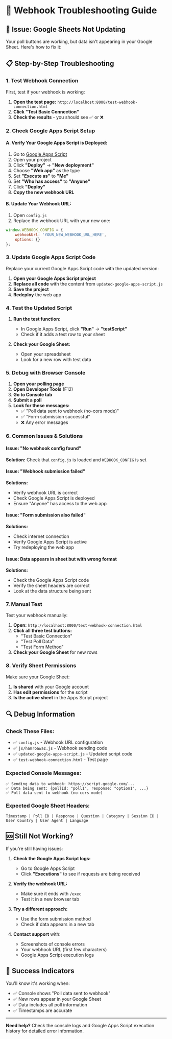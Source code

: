 # 🔧 Webhook Troubleshooting Guide

## 🚨 Issue: Google Sheets Not Updating

Your poll buttons are working, but data isn't appearing in your Google Sheet. Here's how to fix it:

## 📋 Step-by-Step Troubleshooting

### 1. **Test Webhook Connection**
First, test if your webhook is working:

1. **Open the test page:** `http://localhost:8000/test-webhook-connection.html`
2. **Click "Test Basic Connection"**
3. **Check the results** - you should see ✅ or ❌

### 2. **Check Google Apps Script Setup**

#### A. Verify Your Google Apps Script is Deployed:
1. Go to [Google Apps Script](https://script.google.com)
2. Open your project
3. Click **"Deploy"** → **"New deployment"**
4. Choose **"Web app"** as the type
5. Set **"Execute as"** to **"Me"**
6. Set **"Who has access"** to **"Anyone"**
7. Click **"Deploy"**
8. **Copy the new webhook URL**

#### B. Update Your Webhook URL:
1. Open `config.js`
2. Replace the webhook URL with your new one:
```javascript
window.WEBHOOK_CONFIG = {
    webhookUrl: 'YOUR_NEW_WEBHOOK_URL_HERE',
    options: {}
};
```

### 3. **Update Google Apps Script Code**

Replace your current Google Apps Script code with the updated version:

1. **Open your Google Apps Script project**
2. **Replace all code** with the content from `updated-google-apps-script.js`
3. **Save the project**
4. **Redeploy** the web app

### 4. **Test the Updated Script**

1. **Run the test function:**
   - In Google Apps Script, click **"Run"** → **"testScript"**
   - Check if it adds a test row to your sheet

2. **Check your Google Sheet:**
   - Open your spreadsheet
   - Look for a new row with test data

### 5. **Debug with Browser Console**

1. **Open your polling page**
2. **Open Developer Tools** (F12)
3. **Go to Console tab**
4. **Submit a poll**
5. **Look for these messages:**
   - ✅ "Poll data sent to webhook (no-cors mode)"
   - ✅ "Form submission successful"
   - ❌ Any error messages

### 6. **Common Issues & Solutions**

#### Issue: "No webhook config found"
**Solution:** Check that `config.js` is loaded and `WEBHOOK_CONFIG` is set

#### Issue: "Webhook submission failed"
**Solutions:**
- Verify webhook URL is correct
- Check Google Apps Script is deployed
- Ensure "Anyone" has access to the web app

#### Issue: "Form submission also failed"
**Solutions:**
- Check internet connection
- Verify Google Apps Script is active
- Try redeploying the web app

#### Issue: Data appears in sheet but with wrong format
**Solutions:**
- Check the Google Apps Script code
- Verify the sheet headers are correct
- Look at the data structure being sent

### 7. **Manual Test**

Test your webhook manually:

1. **Open:** `http://localhost:8000/test-webhook-connection.html`
2. **Click all three test buttons:**
   - "Test Basic Connection"
   - "Test Poll Data"
   - "Test Form Method"
3. **Check your Google Sheet** for new rows

### 8. **Verify Sheet Permissions**

Make sure your Google Sheet:
1. **Is shared** with your Google account
2. **Has edit permissions** for the script
3. **Is the active sheet** in the Apps Script project

## 🔍 Debug Information

### Check These Files:
- ✅ `config.js` - Webhook URL configuration
- ✅ `js/hamroawaz.js` - Webhook sending code
- ✅ `updated-google-apps-script.js` - Updated script code
- ✅ `test-webhook-connection.html` - Test page

### Expected Console Messages:
```
✅ Sending data to webhook: https://script.google.com/...
✅ Data being sent: {pollId: "poll1", response: "option1", ...}
✅ Poll data sent to webhook (no-cors mode)
```

### Expected Google Sheet Headers:
```
Timestamp | Poll ID | Response | Question | Category | Session ID | User Country | User Agent | Language
```

## 🆘 Still Not Working?

If you're still having issues:

1. **Check the Google Apps Script logs:**
   - Go to Google Apps Script
   - Click **"Executions"** to see if requests are being received

2. **Verify the webhook URL:**
   - Make sure it ends with `/exec`
   - Test it in a new browser tab

3. **Try a different approach:**
   - Use the form submission method
   - Check if data appears in a new tab

4. **Contact support** with:
   - Screenshots of console errors
   - Your webhook URL (first few characters)
   - Google Apps Script execution logs

## 🎯 Success Indicators

You'll know it's working when:
- ✅ Console shows "Poll data sent to webhook"
- ✅ New rows appear in your Google Sheet
- ✅ Data includes all poll information
- ✅ Timestamps are accurate

---

**Need help?** Check the console logs and Google Apps Script execution history for detailed error information.
